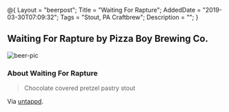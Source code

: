 @{
 Layout = "beerpost";
 Title = "Waiting For Rapture";
 AddedDate = "2019-03-30T07:09:32";
 Tags = "Stout, PA Craftbrew";
 Description = "";
 }
 

## Waiting For Rapture by Pizza Boy Brewing Co.

![beer-pic]

### About Waiting For Rapture

> Chocolate covered pretzel pastry stout

Via [untappd][untappd-url].

[untappd-url]: <https://untappd.com//b/pizza-boy-brewing-co-waiting-for-rapture/3126444>
[beer-pic]: https://jasonpowley.com/assets/img/2019-03-30-waiting-for-rapture.jpeg "Waiting For Rapture by Pizza Boy Brewing Co."
